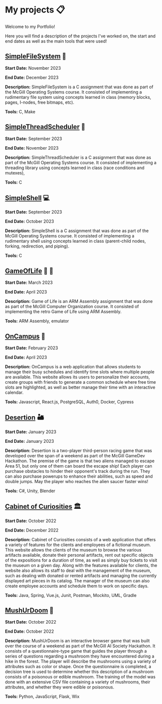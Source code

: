 # My projects :clipboard:

Welcome to my Portfolio! 

Here you will find a description of the projects I've worked on, the start and end dates as well as the main tools that were used!

## [SimpleFileSystem](https://github.com/NikolasPasichnik/SimpleFileSystem) :floppy_disk:
**Start Date:** November 2023

**End Date:** December 2023

**Description:** SimpleFileSystem is a C assignment that was done as part of the McGill Operating Systems course. It consisted of implementing a rudimentary file system using concepts learned in class (memory blocks, pages, I-nodes, free bitmaps, etc). 

**Tools:** C, Make

## [SimpleThreadScheduler](https://github.com/NikolasPasichnik/SimpleThreadScheduler) :thread:
**Start Date:** September 2023

**End Date:** November 2023

**Description:** SimpleThreadScheduler is a C assignment that was done as part of the McGill Operating Systems course. It consisted of implementing a threading library using concepts learned in class (race conditions and mutexes), 

**Tools:** C

## [SimpleShell](https://github.com/NikolasPasichnik/SimpleShell) :computer:
**Start Date:** September 2023

**End Date:** October 2023

**Description:** SimpleShell is a C assignment that was done as part of the McGill Operating Systems course. It consisted of implementing a rudimentary shell using concepts learned in class (parent-child nodes, forking, redirection, and piping). 

**Tools:** C

## [GameOfLife](https://github.com/NikolasPasichnik/GameOfLife) 🔲 🔳
**Start Date:** March 2023

**End Date:** April 2023

**Description:** Game of Life is an ARM Assembly assignment that was done as part of the McGill Computer Organization course. It consisted of implementing the retro Game of Life using ARM Assembly.

**Tools:** ARM Assembly, emulator

## [OnCampus](https://github.com/ECSE-428-Group-5-W-2023/OnCampus)  :date:
**Start Date:** February 2023

**End Date:** April 2023

**Description:** OnCampus is a web application that allows students to manage their busy schedules and identify time slots where multiple people are available. This website allows its users to personalize their accounts, create groups with friends to generate a common schedule where free time slots are highlighted, as well as better manage their time with an interactive calendar. 

**Tools:** Javascript, React.js, PostgreSQL, Auth0, Docker, Cypress

## [Desertion](https://github.com/tsechris/GameDevJam) :desert:
**Start Date:** January 2023

**End Date:** January 2023

**Description:** Desertion is a two-player third-person racing game that was developed over the span of a weekend as part of the McGill GameDev Hackathon. The premise of the game is that two aliens managed to escape Area 51, but only one of them can board the escape ship! Each player can purchase obstacles to hinder their opponent's track during the run. They can also purchase powerups to enhance their abilities, such as speed and double jumps. May the player who reaches the alien saucer faster wins! 

**Tools:** C#, Unity, Blender

## [Cabinet of Curiosities](https://github.com/McGill-ECSE321-Fall2022/project-group-13) :classical_building:
**Start Date:** October 2022

**End Date:** December 2022

**Description:** Cabinet of Curiosities consists of a web application that offers a variety of features for the clients and employees of a fictional museum. This website allows the clients of the museum to browse the various artifacts available, donate their personal artifacts, rent out specific objects of the expositions for a duration of time, as well as simply buy tickets to visit the museum on a given day. Along with the features available for clients, the website also allows its staff to deal with the management of the museum, such as dealing with donated or rented artifacts and managing the currently displayed art pieces in its catalog. The manager of the museum can also create employee accounts and schedule them to work on specific days.  

**Tools:** Java, Spring, Vue.js, Junit, Postman, Mockito, UML, Gradle

## [MushUrDoom](https://github.com/yu-an-lu/MushUrDoom) :mushroom:
**Start Date:** October 2022

**End Date:** October 2022

**Description:** MushUrDoom is an interactive browser game that was built over the course of a weekend as part of the McGill AI Society Hackathon. It consists of a questionnaire-type game that guides the player through a series of questions regarding a mushroom they have encountered during a hike in the forest. The player will describe the mushrooms using a variety of attributes such as color or shape. Once the questionnaire is completed, a decision tree is used to determine whether this description of a mushroom consists of a poisonous or edible mushroom. The training of the model was done with an extensive CSV file containing a variety of mushrooms, their attributes, and whether they were edible or poisonous. 

**Tools:** Python, JavaScript, Flask, Wix
